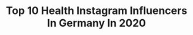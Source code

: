 ---
title: Top 10 Health Instagram Influencers In Germany In 2020
description: >-
  Find top health Instagram influencers in Germany in 2020. Most popular hashtags: #ootd #stayathome #photooftheday #potd.
platform: Instagram
profiles:
  - username: "khllifestyle"
    fullname: >-
      Karl-Heinz Limberg
    location: "Germany"
    followers: 14159
    engagement: 1159
    commentsToLikes: 0.060541
    id: ck6tw5ydnq6it0j71bd2f3sek
    verified: false
    hashtags: "#calvinklein, #steigenbergerhotel, #grandhotelpetersberg, #artatnyx"
  - username: "veronika_klimovits"
    fullname: >-
      Veronika Klimovits
    location: "Germany"
    followers: 85766
    engagement: 559
    commentsToLikes: 0.045906
    id: ck13bd4luuuqq0i19odzvpflm
    verified: true
    hashtags: "#playmateoftheyear2019, #lovemychihuahua, #fitnessmotivation, #beachlove"
  - username: "mutimbauch"
    fullname: >-
      SINA ♡ Sei die Veränderung
    location: "Germany"
    followers: 12834
    engagement: 1239
    commentsToLikes: 0.041885
    id: ck14kwf3nrnm30i1912d0e4p1
    verified: false
    hashtags: "#mentalhealthawareness, #pinkyandthebrain, #loveyourselffirst, #brotherandsister"
  - username: "jasmin_katharina_"
    fullname: >-
      Jasi
    location: "Germany"
    followers: 5796
    engagement: 2464
    commentsToLikes: 0.042085
    id: ck0vze7he8o590i19tt5g25wx
    verified: false
    hashtags: "#ichfreumichdrauf, #weekendvibes, #seethebestineverything, #soulfood"
  - username: "hendrik_jtr"
    fullname: >-
      Hendrik
    location: "Germany"
    followers: 128206
    engagement: 1039
    commentsToLikes: 0.018580
    id: ck55jpx5zxj510i11qs2uynuz
    verified: false
    hashtags: "#immunsystemst, #health, #lagerkoller, #hundefutter"
  - username: "emoteofficial"
    fullname: >-
      EMOTE† || Chris
    location: "Germany"
    followers: 8988
    engagement: 2073
    commentsToLikes: 0.030222
    id: ck8t9msryonat0j78v5nc5jnw
    verified: false
    hashtags: "#quarant, #vermissen, #denken, #nachdenken"
  - username: "nicogrund"
    fullname: >-
      Nico Grund
    location: "Germany"
    followers: 2006
    engagement: 1625
    commentsToLikes: 0.119259
    id: ck8t1pubvwkwr0j78kr37pksc
    verified: false
    hashtags: "#homeworkout, #corona, #musically, #funeral"
  - username: "lailasvibes"
    fullname: >-
      Laila 😊
    location: "Germany"
    followers: 5366
    engagement: 707
    commentsToLikes: 0.145211
    id: ck8tapbgdskx30j78bbwx6x1h
    verified: false
    hashtags: "#lesenisttoll, #germangirl, #studiosession, #amazing"
  - username: "konstantin.i.am"
    fullname: >-
      Konstantin Resch
    location: "Germany"
    followers: 14753
    engagement: 1256
    commentsToLikes: 0.054177
    id: ck5zq7holu2z90i143yssjali
    verified: false
    hashtags: "#modeling, #colours, #bearded, #sexy"
  - username: "sonia_benny_"
    fullname: >-
      SONIA WEST
    location: "Germany"
    followers: 21015
    engagement: 1101
    commentsToLikes: 0.056101
    id: ck134db9jvw0v0i195u6vrohu
    verified: false
    hashtags: "#raisethemright, #mamatees, #selfiemakeup, #skincarejunkie"
---